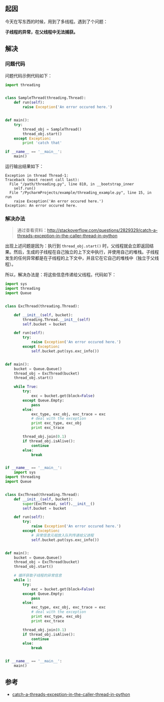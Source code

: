 ## 起因
今天在写东西的时候，用到了多线程。遇到了个问题：

**子线程的异常，在父线程中无法捕获。**

## 解决

### 问题代码
问题代码示例代码如下：
```python
import threading


class SampleThread(threading.Thread):
    def run(self):
        raise Exception('An error occured here.')


def main():
    try:
        thread_obj = SampleThread()
        thread_obj.start()
    except Exception:
        print 'catch that'

if __name__ == '__main__':
    main()
```

运行输出结果如下：
```
Exception in thread Thread-1:
Traceback (most recent call last):
  File "/path/threading.py", line 810, in __bootstrap_inner
    self.run()
  File "/PycharmProjects/example/threading_example.py", line 15, in run
    raise Exception('An error occured here.')
Exception: An error occured here.
```

### 解决办法
>通过查看资料：http://stackoverflow.com/questions/2829329/catch-a-threads-exception-in-the-caller-thread-in-python

出现上述问题是因为：执行到 `thread_obj.start()` 时，父线程就会立即返回结果。然后，生成的子线程在自己独立的上下文中执行，并使用自己的堆栈。子线程发生的任何异常都是在子线程的上下文中，并且它在它自己的堆栈中（独立于父线程）。

所以，解决办法是：将这些信息传递给父线程。代码如下：
```python
import sys
import threading
import Queue


class ExcThread(threading.Thread):

    def __init__(self, bucket):
        threading.Thread.__init__(self)
        self.bucket = bucket

    def run(self):
        try:
            raise Exception('An error occured here.')
        except Exception:
            self.bucket.put(sys.exc_info())


def main():
    bucket = Queue.Queue()
    thread_obj = ExcThread(bucket)
    thread_obj.start()

    while True:
        try:
            exc = bucket.get(block=False)
        except Queue.Empty:
            pass
        else:
            exc_type, exc_obj, exc_trace = exc
            # deal with the exception
            print exc_type, exc_obj
            print exc_trace

        thread_obj.join(0.1)
        if thread_obj.isAlive():
            continue
        else:
            break


if __name__ == '__main__':
	import sys
import threading
import Queue


class ExcThread(threading.Thread):
    def __init__(self, bucket):
		super(ExcThread, self).__init__()
        self.bucket = bucket

    def run(self):
        try:
            raise Exception('An error occured here.')
        except Exception:
			# 异常信息元祖放入队列传递给父进程
            self.bucket.put(sys.exc_info())


def main():
    bucket = Queue.Queue()
    thread_obj = ExcThread(bucket)
    thread_obj.start()

	# 循环获取子线程的异常信息
    while 1:
        try:
            exc = bucket.get(block=False)
        except Queue.Empty:
            pass
        else:
            exc_type, exc_obj, exc_trace = exc
            # deal with the exception
            print exc_type, exc_obj
            print exc_trace

        thread_obj.join(0.1)
        if thread_obj.isAlive():
            continue
        else:
            break


if __name__ == '__main__':
    main()
```


## 参考
- [catch-a-threads-exception-in-the-caller-thread-in-python](http://stackoverflow.com/questions/2829329/catch-a-threads-exception-in-the-caller-thread-in-python)
